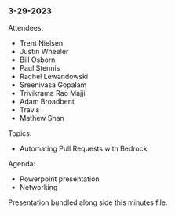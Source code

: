 ### 3-29-2023

Attendees:
  - Trent Nielsen
  - Justin Wheeler
  - Bill Osborn
  - Paul Stennis
  - Rachel Lewandowski
  - Sreenivasa Gopalam
  - Trivikrama Rao Majji
  - Adam Broadbent
  - Travis 
  - Mathew Shan

Topics: 
  - Automating Pull Requests with Bedrock

Agenda:
  - Powerpoint presentation
  - Networking

Presentation bundled along side this minutes file.
